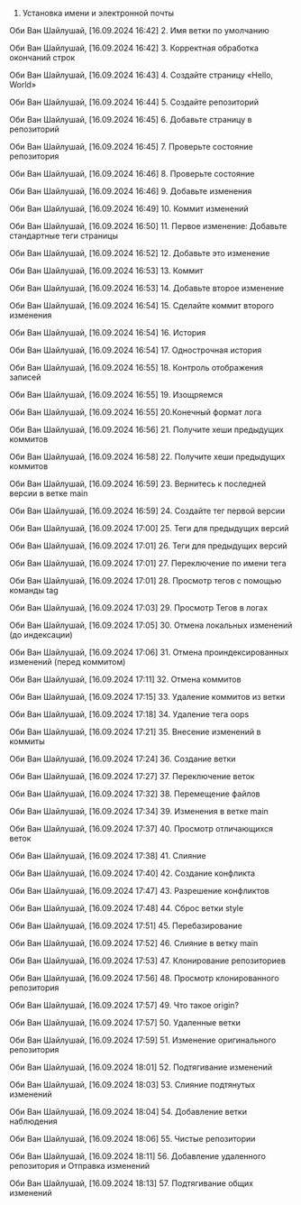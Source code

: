 1. Установка имени и электронной почты

Оби Ван Шайлушай, [16.09.2024 16:42]
2. Имя ветки по умолчанию

Оби Ван Шайлушай, [16.09.2024 16:42]
3. Корректная обработка окончаний строк

Оби Ван Шайлушай, [16.09.2024 16:43]
4. Создайте страницу «Hello, World»

Оби Ван Шайлушай, [16.09.2024 16:44]
5. Создайте репозиторий

Оби Ван Шайлушай, [16.09.2024 16:45]
6. Добавьте страницу в репозиторий

Оби Ван Шайлушай, [16.09.2024 16:45]
7. Проверьте состояние репозитория

Оби Ван Шайлушай, [16.09.2024 16:46]
8. Проверьте состояние

Оби Ван Шайлушай, [16.09.2024 16:46]
9. Добавьте изменения

Оби Ван Шайлушай, [16.09.2024 16:49]
10. Коммит изменений

Оби Ван Шайлушай, [16.09.2024 16:50]
11. Первое изменение: Добавьте стандартные теги страницы

Оби Ван Шайлушай, [16.09.2024 16:52]
12. Добавьте это изменение

Оби Ван Шайлушай, [16.09.2024 16:53]
13. Коммит

Оби Ван Шайлушай, [16.09.2024 16:53]
14. Добавьте второе изменение

Оби Ван Шайлушай, [16.09.2024 16:54]
15. Сделайте коммит второго изменения

Оби Ван Шайлушай, [16.09.2024 16:54]
16. История

Оби Ван Шайлушай, [16.09.2024 16:54]
17. Однострочная история

Оби Ван Шайлушай, [16.09.2024 16:55]
18. Контроль отображения записей

Оби Ван Шайлушай, [16.09.2024 16:55]
19. Изощряемся

Оби Ван Шайлушай, [16.09.2024 16:55]
20.Конечный формат лога

Оби Ван Шайлушай, [16.09.2024 16:56]
21. Получите хеши предыдущих коммитов

Оби Ван Шайлушай, [16.09.2024 16:58]
22. Получите хеши предыдущих коммитов

Оби Ван Шайлушай, [16.09.2024 16:59]
23. Вернитесь к последней версии в ветке main

Оби Ван Шайлушай, [16.09.2024 16:59]
24. Создайте тег первой версии

Оби Ван Шайлушай, [16.09.2024 17:00]
25. Теги для предыдущих версий

Оби Ван Шайлушай, [16.09.2024 17:01]
26. Теги для предыдущих версий

Оби Ван Шайлушай, [16.09.2024 17:01]
27. Переключение по имени тега

Оби Ван Шайлушай, [16.09.2024 17:01]
28. Просмотр тегов с помощью команды tag

Оби Ван Шайлушай, [16.09.2024 17:03]
29. Просмотр Тегов в логах

Оби Ван Шайлушай, [16.09.2024 17:05]
30. Отмена локальных изменений (до индексации)

Оби Ван Шайлушай, [16.09.2024 17:06]
31. Отмена проиндексированных изменений (перед коммитом)

Оби Ван Шайлушай, [16.09.2024 17:11]
32. Отмена коммитов

Оби Ван Шайлушай, [16.09.2024 17:15]
33. Удаление коммитов из ветки

Оби Ван Шайлушай, [16.09.2024 17:18]
34. Удаление тега oops

Оби Ван Шайлушай, [16.09.2024 17:21]
35. Внесение изменений в коммиты

Оби Ван Шайлушай, [16.09.2024 17:24]
36. Создание ветки

Оби Ван Шайлушай, [16.09.2024 17:27]
37.  Переключение веток

Оби Ван Шайлушай, [16.09.2024 17:32]
38. Перемещение файлов

Оби Ван Шайлушай, [16.09.2024 17:34]
39. Изменения в ветке main

Оби Ван Шайлушай, [16.09.2024 17:37]
40. Просмотр отличающихся веток

Оби Ван Шайлушай, [16.09.2024 17:38]
41. Слияние

Оби Ван Шайлушай, [16.09.2024 17:40]
42. Создание конфликта

Оби Ван Шайлушай, [16.09.2024 17:47]
43. Разрешение конфликтов

Оби Ван Шайлушай, [16.09.2024 17:48]
44.  Сброс ветки style

Оби Ван Шайлушай, [16.09.2024 17:51]
45. Перебазирование

Оби Ван Шайлушай, [16.09.2024 17:52]
46. Слияние в ветку main

Оби Ван Шайлушай, [16.09.2024 17:53]
47. Клонирование репозиториев

Оби Ван Шайлушай, [16.09.2024 17:56]
48. Просмотр клонированного репозитория

Оби Ван Шайлушай, [16.09.2024 17:57]
49. Что такое origin?

Оби Ван Шайлушай, [16.09.2024 17:57]
50. Удаленные ветки

Оби Ван Шайлушай, [16.09.2024 17:59]
51. Изменение оригинального репозитория

Оби Ван Шайлушай, [16.09.2024 18:01]
52. Подтягивание изменений

Оби Ван Шайлушай, [16.09.2024 18:03]
53. Слияние подтянутых изменений

Оби Ван Шайлушай, [16.09.2024 18:04]
54. Добавление ветки наблюдения

Оби Ван Шайлушай, [16.09.2024 18:06]
55. Чистые репозитории

Оби Ван Шайлушай, [16.09.2024 18:11]
56. Добавление удаленного репозитория и  Отправка изменений

Оби Ван Шайлушай, [16.09.2024 18:13]
57. Подтягивание общих изменений
